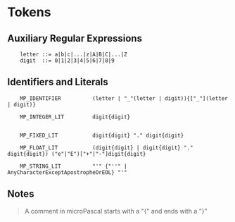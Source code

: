 # Tokens #
## Auxiliary Regular Expressions ##

```
    letter ::= a|b|c|...|z|A|B|C|...|Z
    digit  ::= 0|1|2|3|4|5|6|7|8|9
```

## Identifiers and Literals ##

```
    MP_IDENTIFIER          (letter | "_"(letter | digit)){["_"](letter | digit)}

    MP_INTEGER_LIT         digit{digit}


    MP_FIXED_LIT           digit{digit} "." digit{digit}  

    MP_FLOAT_LIT           (digit{digit} | digit{digit} "." digit{digit}) ("e"|"E")["+"|"-"]digit{digit}
      
    MP_STRING_LIT          "'" {"''" | AnyCharacterExceptApostropheOrEOL} "'"  
```


## Notes ##

> A comment in microPascal starts with a "{" and ends with a "}"